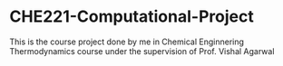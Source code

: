 # CHE221-Computational-Project
This is the course project done by me in Chemical Enginnering Thermodynamics course under the supervision of Prof. Vishal Agarwal
